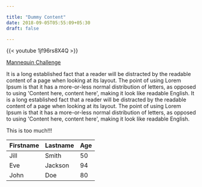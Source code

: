 ```yaml
---

title: "Dummy Content"
date: 2018-09-05T05:55:09+05:30
draft: false

---
```


{{< youtube 1jf96rs8X4Q >}}
<caption><a href="https://www.youtube.com/watch?v=1jf96rs8X4Q">Mannequin Challenge</a></caption>

It is a long established fact that a reader will be distracted by the readable content of a page when looking at its layout. The point of using Lorem Ipsum is that it has a more-or-less normal distribution of letters, as opposed to using 'Content here, content here', making it look like readable English. It is a long established fact that a reader will be distracted by the readable content of a page when looking at its layout. The point of using Lorem Ipsum is that it has a more-or-less normal distribution of letters, as opposed to using 'Content here, content here', making it look like readable English.

This is too much!!!

<table style="width:100%">
  <thead>
    <tr>
      <th>Firstname</th>
      <th>Lastname</th> 
      <th>Age</th>
    </tr>
  </thead>
  <tbody>  
  <tr>
    <td>Jill</td>
    <td>Smith</td>
    <td>50</td>
  </tr>
  <tr>
    <td>Eve</td>
    <td>Jackson</td>
    <td>94</td>
  </tr>
  <tr>
    <td>John</td>
    <td>Doe</td>
    <td>80</td>
  </tr>
    </tbody>
</table>
